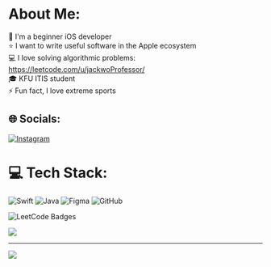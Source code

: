 # About Me:
🍏 I'm a beginner iOS developer<br>⭐️ I want to write useful software in the Apple ecosystem<br>💻 I love solving algorithmic problems: https://leetcode.com/u/jackwoProfessor/<br>🎓 KFU ITIS student<br>⚡ Fun fact, I love extreme sports


## 🌐 Socials:
[![Instagram](https://img.shields.io/badge/Instagram-%23E4405F.svg?logo=Instagram&logoColor=white)](https://instagram.com/@ultramegasuperwojak3000) 

# 💻 Tech Stack:
![Swift](https://img.shields.io/badge/swift-F54A2A?style=for-the-badge&logo=swift&logoColor=white) ![Java](https://img.shields.io/badge/java-%23ED8B00.svg?style=for-the-badge&logo=openjdk&logoColor=white) ![Figma](https://img.shields.io/badge/figma-%23F24E1E.svg?style=for-the-badge&logo=figma&logoColor=white) ![GitHub](https://img.shields.io/badge/github-%23121011.svg?style=for-the-badge&logo=github&logoColor=white)

<img src="https://leetcode-badge-showcase.vercel.app/api?username={your-leetcode-username}" alt="LeetCode Badges" />

![](https://github-readme-stats.vercel.app/api/top-langs/?username=flini1we&theme=default_repocard&hide_border=false&include_all_commits=false&count_private=false&layout=compact)

---
[![](https://visitcount.itsvg.in/api?id=flini1we&icon=0&color=0)](https://visitcount.itsvg.in)

